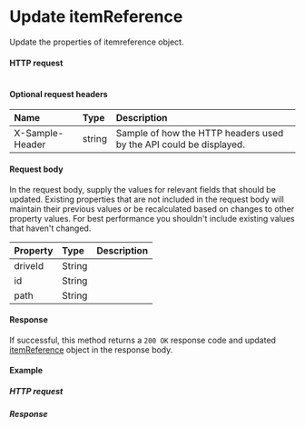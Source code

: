# Update itemReference

Update the properties of itemreference object.
#### HTTP request
```http

```

#### Optional request headers
| Name       | Type | Description|
|:-----------|:------|:----------|
| X-Sample-Header  | string  | Sample of how the HTTP headers used by the API could be displayed.|

#### Request body
In the request body, supply the values for relevant fields that should be updated. Existing properties that are not included in the request body will maintain their previous values or be recalculated based on changes to other property values. For best performance you shouldn't include existing values that haven't changed.

| Property	   | Type	|Description|
|:---------------|:--------|:----------|
|driveId|String||
|id|String||
|path|String||

#### Response
If successful, this method returns a `200 OK` response code and updated [itemReference](../resources/itemreference.md) object in the response body.
#### Example
##### HTTP request
##### Response
